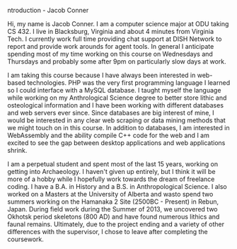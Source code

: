 ntroduction - Jacob Conner

Hi, my name is Jacob Conner. I am a computer science major at ODU taking CS 432. I live in Blacksburg, Virginia and about 4 minutes from Virginia Tech. I currently work full time providing chat support at DISH Network to report and provide work arounds for agent tools.  In general I anticipate spending most of my time working on this course on Wednesdays and Thursdays and probably some after 9pm on particularly slow days at work.

I am taking this course because I have always been interested in web-based technologies. PHP was the very first programming language I learned so I could interface with a MySQL database. I taught myself the language while working on my Anthrological Science degree to better store lithic and osteological information and I have been working with different databases and web servers ever since. Since databases are big interest of mine, I would be interested in any clear web scraping or data mining methods that we might touch on in this course. In addition to databases, I am interested in WebAssembly and the ability compile C++ code for the web and I am excited to see the gap between desktop applications and web applications shrink.

I am a perpetual student and spent most of the last 15 years, working on getting into Archaeology. I haven't given up entirely, but I think it will be more of a hobby while I hopefully work towards the dream of freelance coding. I have a B.A. in History and a B.S. in Anthropological Science. I also worked on a Masters at the University of Alberta and wasto spend two summers working on the Hamanaka 2 Site (2500BC - Present) in Rebun, Japan. During field work during the Summer of 2013, we uncovered two Okhotsk period skeletons (800 AD) and have found numerous lithics and faunal remains. Ultimately, due to the project ending and a variety of other differences with the supervisor, I chose to leave after completing the coursework.


